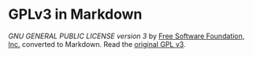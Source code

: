# GPLv3 in Markdown
*GNU GENERAL PUBLIC LICENSE version 3* by [Free Software Foundation, Inc.](http://fsf.org/) converted to Markdown. Read the [original GPL v3](http://www.gnu.org/licenses/).
